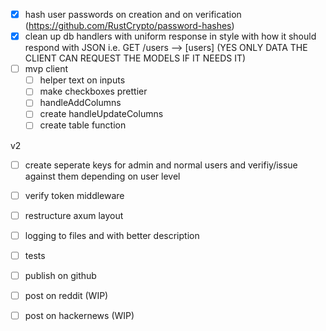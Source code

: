 - [x] hash user passwords on creation and on verification (https://github.com/RustCrypto/password-hashes)
- [x] clean up db handlers with uniform response in style with how it should respond with JSON i.e. GET /users --> [users]  (YES ONLY DATA THE CLIENT CAN REQUEST THE MODELS IF IT NEEDS IT)
- [ ] mvp client
  - [ ] helper text on inputs
  - [ ] make checkboxes prettier
  - [ ] handleAddColumns
  - [ ] create handleUpdateColumns
  - [ ] create table function

v2
- [ ] create seperate keys for admin and normal users and verifiy/issue against them depending on user level
- [ ] verify token middleware
- [ ] restructure axum layout
- [ ] logging to files and with better description
- [ ] tests
- [ ] publish on github
- [ ] post on reddit (WIP)
- [ ] post on hackernews (WIP)









